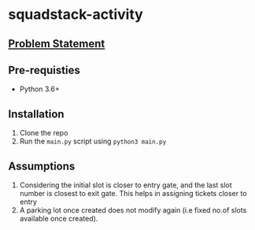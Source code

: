 # squadstack-activity

## [Problem Statement](https://docs.google.com/document/d/1O15k95KZttVyLAEXiOLypRQ0tLvnMDyVuTuMatoFhF8/edit?usp=sharing)

## Pre-requisties
- Python 3.6+

## Installation
1. Clone the repo
2. Run the `main.py` script using `python3 main.py`

## Assumptions
1. Considering the initial slot is closer to entry gate, and the last slot number is closest to exit gate. This helps in assigning tickets closer to entry
2. A parking lot once created does not modify again (i.e fixed no.of slots available once created).

